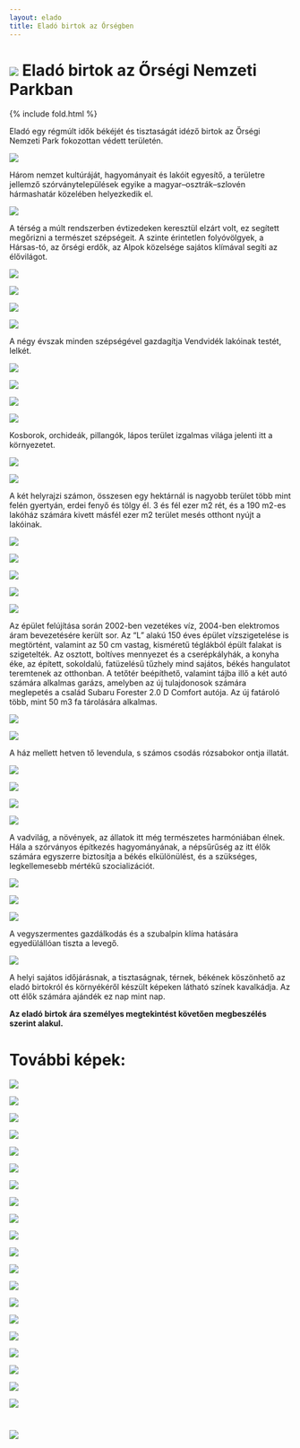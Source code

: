 ```yaml
---
layout: elado
title: Eladó birtok az Őrségben
---
```


# ![](https://i.imgur.com/FNB5Kqs.jpg) Eladó birtok az Őrségi Nemzeti Parkban

{% include fold.html %}

Eladó egy régmúlt idők békéjét és tisztaságát idéző birtok az Őrségi Nemzeti Park fokozottan védett területén.

![](https://i.imgur.com/tq6gtsK.jpg)

Három nemzet kultúráját, hagyományait és lakóit egyesítő, a területre jellemző szórványtelepülések egyike a magyar–osztrák–szlovén hármashatár közelében helyezkedik el. 

![](https://i.imgur.com/806pnrv.jpg)

A térség a múlt rendszerben évtizedeken keresztül elzárt volt, ez segített megőrizni a természet szépségeit. A szinte érintetlen folyóvölgyek, a Hársas-tó, az őrségi erdők, az Alpok közelsége sajátos klímával segíti az élővilágot. 

![](https://i.imgur.com/6OdAq9d.jpg)

![](https://i.imgur.com/iMaLCHP.jpg)

![](https://i.imgur.com/WH3427K.jpg)

![](https://i.imgur.com/jdZIgwq.jpg)

A négy évszak minden szépségével gazdagítja Vendvidék lakóinak testét, lelkét. 

![](https://i.imgur.com/q81e8qI.jpg)

![](https://i.imgur.com/XV8uOCD.jpg)

![](https://i.imgur.com/QEdnCQE.jpg)

![](https://i.imgur.com/Lw5bZ7A.jpg)

Kosborok, orchideák, pillangók, lápos terület izgalmas világa jelenti itt a környezetet.

![](https://i.imgur.com/h2sDpE9.jpg)

![](https://i.imgur.com/j2cL8cv.jpg)

A két helyrajzi számon, összesen egy hektárnál is nagyobb terület több mint felén gyertyán, erdei fenyő és tölgy él. 3 és fél ezer m2 rét, és a 190 m2-es lakóház számára kivett másfél ezer m2 terület mesés otthont nyújt a lakóinak.

![](https://i.imgur.com/8X2PUw9.jpg)

![](https://i.imgur.com/UB1ivKP.jpg)

![](https://i.imgur.com/dkTAr03.jpg)

![](https://i.imgur.com/wzLAAhQ.jpg)

![](https://i.imgur.com/OICk92p.jpg)

Az épület felújítása során 2002-ben vezetékes víz, 2004-ben elektromos áram bevezetésére került sor. Az “L” alakú 150 éves épület vízszigetelése is megtörtént, valamint az 50 cm vastag, kisméretű téglákból épült falakat is szigetelték. Az osztott, boltíves mennyezet és a cserépkályhák, a konyha éke, az épített, sokoldalú, fatüzelésű tűzhely mind sajátos, békés hangulatot teremtenek az otthonban. A tetőtér beépíthető, valamint tájba illő a két autó számára alkalmas garázs, amelyben az új tulajdonosok számára meglepetés a család Subaru Forester 2.0 D Comfort autója.
Az új fatároló több, mint 50 m3 fa tárolására alkalmas.

![](https://i.imgur.com/VJi5pxQ.jpg)

![](https://i.imgur.com/7IciRLi.jpg)

A ház mellett hetven tő levendula, s számos csodás rózsabokor ontja illatát.

![](https://i.imgur.com/jGa9WnQ.jpg)

![](https://i.imgur.com/RmEKeIC.jpg)

![](https://i.imgur.com/EJ9pA26.jpg)

![](https://i.imgur.com/G1Zbjvs.jpg)

A vadvilág, a növények, az állatok itt még természetes harmóniában élnek. Hála a szórványos építkezés hagyományának, a népsűrűség az itt élők számára egyszerre biztosítja a békés elkülönülést, és a szükséges, legkellemesebb mértékű szocializációt. 

![](https://i.imgur.com/27oGnT7.jpg)

![](https://i.imgur.com/bvfkJHl.jpg)

![](https://i.imgur.com/QHjZaUk.jpg)

A vegyszermentes gazdálkodás és a szubalpin klíma hatására egyedülállóan tiszta a levegő. 

![](https://i.imgur.com/b9wu6u2.jpg)

A helyi sajátos időjárásnak, a tisztaságnak, térnek, békének köszönhető az eladó birtokról és környékéről készült képeken látható színek kavalkádja.
Az ott élők számára ajándék ez nap mint nap.

**Az eladó birtok ára személyes megtekintést követően megbeszélés szerint alakul.**  


# További képek:


![](https://i.imgur.com/WQ6tYvo.jpg)

![](https://i.imgur.com/QcgDqyW.jpg)

![](https://i.imgur.com/0cfDKZU.jpg)

![](https://i.imgur.com/CVvEoIy.jpg)

![](https://i.imgur.com/SZkxwLO.jpg)

![](https://i.imgur.com/5ZIr0Uz.jpg)

![](https://i.imgur.com/yNJv8Dc.jpg)

![](https://i.imgur.com/HsiqYFl.jpg)

![](https://i.imgur.com/vs4LXIL.jpg)

![](https://i.imgur.com/PsQN8fj.jpg)

![](https://i.imgur.com/8LBYjwy.jpg)

![](https://i.imgur.com/AVwaz5F.jpg)

![](https://i.imgur.com/JApKNkx.jpg)

![](https://i.imgur.com/LNtzOMn.jpg)

![](https://i.imgur.com/SUcBNfo.jpg)

![](https://i.imgur.com/9Z8IIpM.jpg)

![](https://i.imgur.com/hKYJwzN.jpg)

![](https://i.imgur.com/8ygNV3y.jpg)

![](https://i.imgur.com/NDyPcVJ.jpg)

![](https://i.imgur.com/XlaZcW3.jpg)

# ![](https://i.imgur.com/zO9QjGY.jpg)
